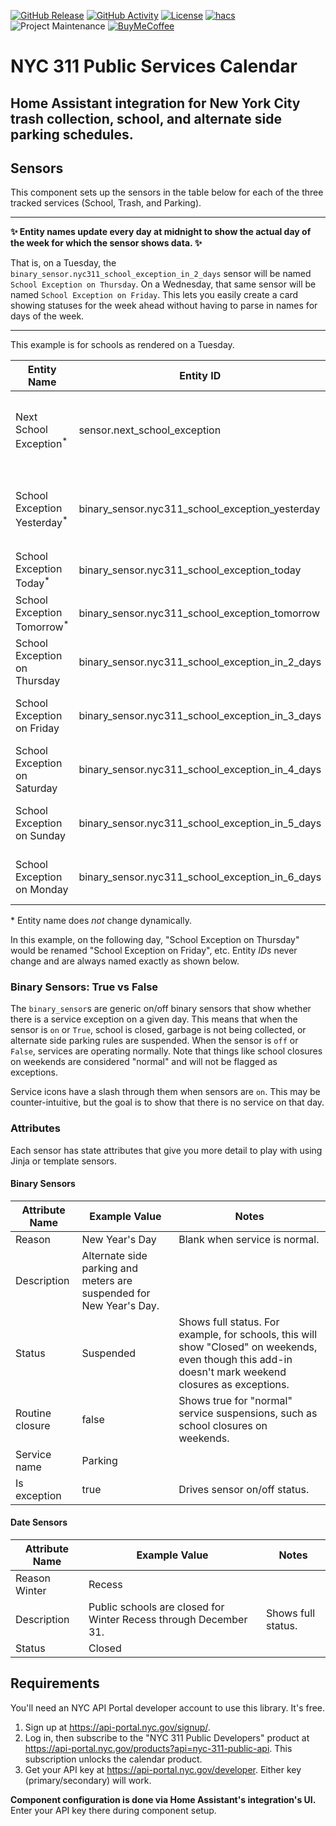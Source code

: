 [![GitHub Release][releases-shield]][releases]
[![GitHub Activity][commits-shield]][commits]
[![License][license-shield]](LICENSE)
[![hacs][hacsbadge]][hacs]
![Project Maintenance][maintenance-shield]
[![BuyMeCoffee][buymecoffeebadge]][buymecoffee]

# NYC 311 Public Services Calendar

## **Home Assistant integration for New York City trash collection, school, and alternate side parking schedules.**

## Sensors

This component sets up the sensors in the table below for each of the three tracked services (School, Trash, and Parking).

---

**✨ Entity names update every day at midnight to show the actual day of the week for which the sensor shows data. ✨**

That is, on a Tuesday, the `binary_sensor.nyc311_school_exception_in_2_days` sensor will be named `School Exception on Thursday`. On a Wednesday, that same sensor will be named `School Exception on Friday`. This lets you easily create a card showing statuses for the week ahead without having to parse in names for days of the week.

---

This example is for schools as rendered on a Tuesday.

| Entity Name                             | Entity ID                                       | Sensor Type     | Sensor Class | Description                                             |
| --------------------------------------- | ----------------------------------------------- | --------------- | ------------ | ------------------------------------------------------- |
| Next School Exception<sup>\*</sup>      | sensor.next_school_exception                    | `sensor`        | `date`       | Next date on which school is closed. Excludes weekends. |
| School Exception Yesterday<sup>\*</sup> | binary_sensor.nyc311_school_exception_yesterday | `binary_sensor` | `None`       | School status yesterday, just in case you missed it.    |
| School Exception Today<sup>\*</sup>     | binary_sensor.nyc311_school_exception_today     | `binary_sensor` | `None`       | School status today.                                    |
| School Exception Tomorrow<sup>\*</sup>  | binary_sensor.nyc311_school_exception_tomorrow  | `binary_sensor` | `None`       | School status tomorrow.                                 |
| School Exception on Thursday            | binary_sensor.nyc311_school_exception_in_2_days | `binary_sensor` | `None`       | School status 2 days from now.                          |
| School Exception on Friday              | binary_sensor.nyc311_school_exception_in_3_days | `binary_sensor` | `None`       | School status 3 days from now.                          |
| School Exception on Saturday            | binary_sensor.nyc311_school_exception_in_4_days | `binary_sensor` | `None`       | School status 4 days from now.                          |
| School Exception on Sunday              | binary_sensor.nyc311_school_exception_in_5_days | `binary_sensor` | `None`       | School status 5 days from now.                          |
| School Exception on Monday              | binary_sensor.nyc311_school_exception_in_6_days | `binary_sensor` | `None`       | School status 6 days from now.                          |

\* Entity name does _not_ change dynamically.

In this example, on the following day, "School Exception on Thursday" would be renamed "School Exception on Friday", etc. Entity _IDs_ never change and are always named exactly as shown below.

### Binary Sensors: True vs False

The `binary_sensor`s are generic on/off binary sensors that show whether there is a service exception on a given day. This means that when the sensor is `on` or `True`, school is closed, garbage is not being collected, or alternate side parking rules are suspended. When the sensor is `off` or `False`, services are operating normally. Note that things like school closures on weekends are considered "normal" and will not be flagged as exceptions.

Service icons have a slash through them when sensors are `on`. This may be counter-intuitive, but the goal is to show that there is no service on that day.

### Attributes

Each sensor has state attributes that give you more detail to play with using Jinja or template sensors.

#### Binary Sensors

| Attribute Name  | Example Value                                                       | Notes                                                                                                                                                  |
| --------------- | ------------------------------------------------------------------- | ------------------------------------------------------------------------------------------------------------------------------------------------------ |
| Reason          | New Year's Day                                                      | Blank when service is normal.                                                                                                                          |
| Description     | Alternate side parking and meters are suspended for New Year's Day. |                                                                                                                                                        |
| Status          | Suspended                                                           | Shows full status. For example, for schools, this will show "Closed" on weekends, even though this add-in doesn't mark weekend closures as exceptions. |
| Routine closure | false                                                               | Shows true for "normal" service suspensions, such as school closures on weekends.                                                                      |
| Service name    | Parking                                                             |                                                                                                                                                        |
| Is exception    | true                                                                | Drives sensor on/off status.                                                                                                                           |

#### Date Sensors

| Attribute Name | Example Value                                                    | Notes              |
| -------------- | ---------------------------------------------------------------- | ------------------ |
| Reason Winter  | Recess                                                           |                    |
| Description    | Public schools are closed for Winter Recess through December 31. | Shows full status. |
| Status         | Closed                                                           |                    |

## Requirements

You'll need an NYC API Portal developer account to use this library. It's free.

1. Sign up at https://api-portal.nyc.gov/signup/.
2. Log in, then subscribe to the "NYC 311 Public Developers" product at https://api-portal.nyc.gov/products?api=nyc-311-public-api. This subscription unlocks the calendar product.
3. Get your API key at https://api-portal.nyc.gov/developer. Either key (primary/secondary) will work.

**Component configuration is done via Home Assistant's integration's UI.** Enter your API key there during component setup.

[buymecoffee]: https://www.buymeacoffee.com/elahd
[buymecoffeebadge]: https://img.shields.io/badge/buy%20me%20a%20coffee-donate-yellow.svg?style=for-the-badge
[hacs]: https://github.com/custom-components/hacs
[hacsbadge]: https://img.shields.io/badge/HACS-Custom-orange.svg?style=for-the-badge
[license-shield]: https://img.shields.io/github/license/elahd/ha-nyc311.svg?style=for-the-badge
[maintenance-shield]: https://img.shields.io/badge/Maintainer-Elahd%20Bar--Shai%20%40elahd-blue.svg?style=for-the-badge
[releases-shield]: https://img.shields.io/github/release/elahd/ha-nyc311.svg?style=for-the-badge
[releases]: https://github.com/elahd/ha-nyc311/releases
[commits-shield]: https://img.shields.io/github/commit-activity/y/elahd/ha-nyc311.svg?style=for-the-badge
[commits]: https://github.com/elahd/ha-nyc311/commits/master
